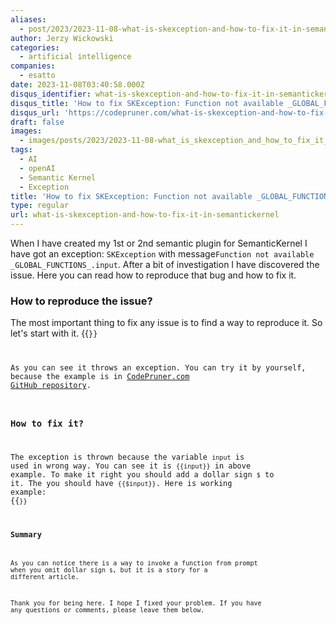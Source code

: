 ```yaml
---
aliases:
  - post/2023/2023-11-08-what-is-skexception-and-how-to-fix-it-in-semantickernel
author: Jerzy Wickowski
categories:
  - artificial intelligence
companies:
  - esatto
date: 2023-11-08T03:40:58.000Z
disqus_identifier: what-is-skexception-and-how-to-fix-it-in-semantickernel
disqus_title: 'How to fix SKException: Function not available _GLOBAL_FUNCTIONS_.input from SemanticKernel?'
disqus_url: 'https://codepruner.com/what-is-skexception-and-how-to-fix-it-in-semantickernel'
draft: false
images:
  - images/posts/2023/2023-11-08-what_is_skexception_and_how_to_fix_it_in_semantickernel.jpg
tags:
  - AI
  - openAI
  - Semantic Kernel
  - Exception
title: 'How to fix SKException: Function not available _GLOBAL_FUNCTIONS_.input from SemanticKernel?'
type: regular
url: what-is-skexception-and-how-to-fix-it-in-semantickernel
---
```


When I have created my 1st or 2nd semantic plugin for SemanticKernel I have got an exception: `SKException` with message`Function not available _GLOBAL_FUNCTIONS_.input`. After a bit of investigation I have discovered the issue. Here you can read how to reproduce that bug and how to fix it.

### How to reproduce the issue?
The most important thing to fix any issue is to find a way to reproduce it. So let's start with it. 
{{<code language="csharp" file="static/examples/CodePruner.Examples/CodePruner.Examples.AI.ExploreSemanticKernel/ExploringSemanticKernel.cs" region="throw_SKException_Function_not_available_GLOBAL_FUNCTIONS_input" >}}

As you can see it throws an exception. You can try it by yourself, because the example is in [CodePruner.com GitHub repository](https://github.com/jwickowski/codepruner.com). 


### How to fix it?
The exception is thrown because the variable `input` is used in wrong way. You can see it is `{{input}}` in above example. To make it right you should add a dollar sign `$` to it. The you should have `{{$input}}`.  Here is working example:
{{<code language="csharp" file="static/examples/CodePruner.Examples/CodePruner.Examples.AI.ExploreSemanticKernel/ExploringSemanticKernel.cs" region="fix_throw_SKException_Function_not_available_GLOBAL_FUNCTIONS_input" >}}

### Summary
As you can notice there is a way to invoke a function from prompt when you omit dollar sign `$`, but it is a story for a different article.

Thank you for being here. I hope I fixed your problem. If you have any questions or comments, please leave them below. 


